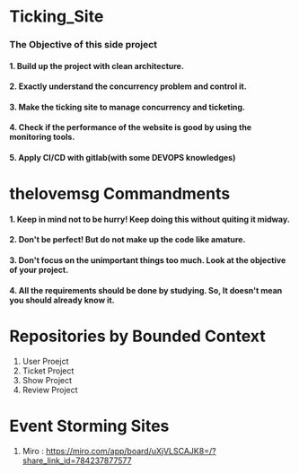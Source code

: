 # Ticking_Site

### The Objective of this side project
#### 1. Build up the project with clean architecture.
#### 2. Exactly understand the concurrency problem and control it.
#### 3. Make the ticking site to manage concurrency and ticketing.
#### 4. Check if the performance of the website is good by using the monitoring tools.
#### 5. Apply CI/CD with gitlab(with some DEVOPS knowledges) 


# thelovemsg Commandments
#### 1. Keep in mind not to be hurry! Keep doing this without quiting it midway.
#### 2. Don't be perfect! But do not make up the code like amature.
#### 3. Don't focus on the unimportant things too much. Look at the objective of your project.
#### 4. All the requirements should be done by studying. So, It doesn't mean you should already know it.

# Repositories by Bounded Context
1. User Proejct
2. Ticket Project
3. Show Project
4. Review Project

# Event Storming Sites
1. Miro : https://miro.com/app/board/uXjVLSCAJK8=/?share_link_id=784237877577
